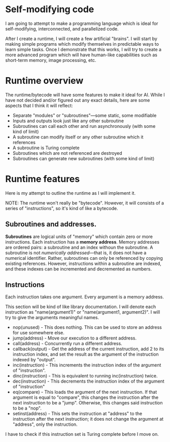 # Self-modifying code

I am going to attempt to make a programming language which is ideal for self-modifying, interconnected, and parallelized code.

After I create a runtime, I will create a few artificial "brains". I will start by making simple programs which modify themselves in predictable ways to learn simple tasks. Once I demonstrate that this works, I will try to create a more advanced program which will have human-like capabilities such as short-term memory, image processing, etc.

# Runtime overview

The runtime/bytecode will have some features to make it ideal for AI. While I have not decided and/or figured out any exact details, here are some aspects that I think it will reflect:

 * Separate "modules" or "subroutines"&mdash;some static, some modifiable
 * Inputs and outputs look just like any other subroutine
 * Subroutines can call each other and run asynchronously (with some kind of limit)
 * A subroutine can modify itself or any other subroutine which it references
 * A subroutine is Turing complete
 * Subroutines which are not referenced are destroyed
 * Subroutines can generate new subroutines (with some kind of limit)

# Runtime features

Here is my attempt to outline the runtime as I will implement it.

NOTE: The runtime won't really be "bytecode". However, it will consists of a series of "instructions", so it's kind of like a bytecode.

## Subroutines and addresses.

**Subroutines** are logical units of "memory" which contain zero or more instructions. Each instruction has a **memory address**. Memory addresses are ordered pairs: a subroutine and an index withoun the subroutine. A subroutine is not *numerically addressed*&mdash;that is, it does not have a numerical identifier. Rather, subroutines can only be referenced by copying existing references. However, instructions within a subroutine are indexed, and these indexes can be incremented and decremented as numbers.

## Instructions

Each instruction takes one argument. Every argument is a memory address.

This section will be kind of like library documentation. I will denote each instruction as "name(argument1)" or "name(argument1, argument2)". I will try to give the arguments meaningful names.

 * nop(unused) - This does nothing. This can be used to store an address for use somewhere else.
 * jump(address) - Move our execution to a different address.
 * call(address) - Concurrently run a different address.
 * callback(output) - Get the address of the current instruction, add 2 to its instruction index, and set the result as the argument of the instruction indexed by "output".
 * inc(instruction) - This increments the instruction index of the argument of "instruction".
 * dinc(instruction) - This is equivalent to running inc(instruction) twice.
 * dec(instruction) - This decrements the instruction index of the argument of "instruction"
 * eq(compare) - This loads the argument of the next instruction. If that argument is equal to "compare", this changes the instruction after the next instruction to be a "jump". Otherwise, this changes said instruction to be a "nop".
 * setinst(address) - This sets the instruction at "address" to the instruction after the next instruction; it does not change the argument at "address", only the instruction.

I have to check if this instruction set is Turing complete before I move on.
